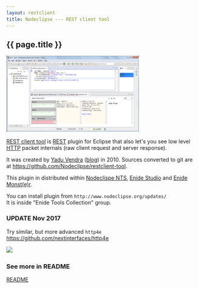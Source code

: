 ```yaml
---
layout: restclient
title: Nodeclipse --- REST client tool
---
```


## {{ page.title }}

<a href="../img/Nodeclipse-NTS-Hello-world.png">
<img alt="Nodeclipse 0.4.10 overview" src="../img/Nodeclipse-NTS-Hello-world.png" width="350" height="200" /></a>            	

[REST client tool](https://code.google.com/a/eclipselabs.org/p/restclient-tool/)
 is [REST](http://en.wikipedia.org/wiki/REST) plugin for Eclipse
 that also let's you see low level [HTTP](http://en.wikipedia.org/wiki/HTTP) packet internals (raw client request and server response).
 
It was created by [Yadu Vendra](http://code.google.com/a/eclipselabs.org/u/a1yadu/) ([blog](http://www.yaduvendra.com/)) in 2010.
Sources converted to git are at <https://github.com/Nodeclipse/restclient-tool>.
 
This plugin in distributed within [Nodeclispe NTS](/nts/), [Enide Studio](/enide/studio) and [Enide Monst(e)r](/enide/monster).

You can install plugin from `http://www.nodeclipse.org/updates/`  
It is inside "Enide Tools Collection" group.

### UPDATE Nov 2017

Try similar, but more advanced `http4e` <https://github.com/nextinterfaces/http4e>

![](http://nextinterfaces.com/http4e/images/main.png)

### See more in README

[README](README)
